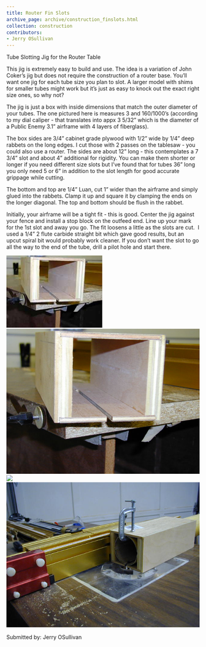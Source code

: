 ```yaml
---
title: Router Fin Slots
archive_page: archive/construction_finslots.html
collection: construction
contributors:
- Jerry OSullivan
---
```

Tube Slotting Jig for the Router Table

This jig is extremely easy to build and use. The idea is a variation of John Coker’s jig but does not require the construction of a router base. You’ll want one jig for each tube size you plan to slot. A larger model with shims for smaller tubes might work but it’s just as easy to knock out the exact right size ones, so why not?

The jig is just a box with inside dimensions that match the outer diameter of your tubes. The one pictured here is measures 3 and 160/1000’s (according to my dial caliper - that translates into appx 3 5/32” which is the diameter of a Public Enemy 3.1” airframe with 4 layers of fiberglass).

The box sides are 3/4” cabinet grade plywood with 1/2” wide by 1/4” deep rabbets on the long edges. I cut those with 2 passes on the tablesaw - you could also use a router. The sides are about 12” long - this contemplates a 7 3/4” slot and about 4” additional for rigidity. You can make them shorter or longer if you need different size slots but I’ve found that for tubes 36” long you only need 5 or 6” in addition to the slot length for good accurate grippage while cutting.

The bottom and top are 1/4” Luan, cut 1” wider than the airframe and simply glued into the rabbets. Clamp it up and square it by clamping the ends on the longer diagonal. The top and bottom should be flush in the rabbet.

Initially, your airframe will be a tight fit - this is good. Center the jig against your fence and install a stop block on the outfeed end. Line up your mark for the 1st slot and away you go. The fit loosens a little as the slots are cut.&nbsp; I used a 1/4” 2 flute carbide straight bit which gave good results, but an upcut spiral bit would probably work cleaner. If you don’t want the slot to go all the way to the end of the tube, drill a pilot hole and start there.

![](/images/slotcutter1sml.jpg)
![](/images/slotcutter1.jpg)
![](/images/slotcutter2sml.jpg)
![](/images/slotcutter2.jpg)

Submitted by: Jerry OSullivan

